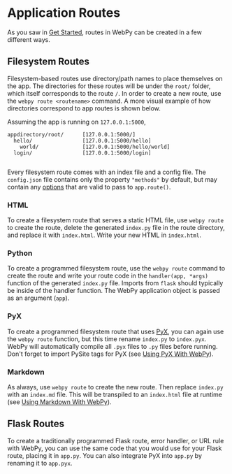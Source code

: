 # Application Routes

As you saw in [Get Started](getstarted.md), routes in WebPy can be created in a few different ways.

## Filesystem Routes

Filesystem-based routes use directory/path names to place themselves on the app. The directories for these routes will be under the `root/` folder, which itself corresponds to the route `/`. In order to create a new route, use the `webpy route <routename>` command. A more visual example of how directories correspond to app routes is shown below.

Assuming the app is running on `127.0.0.1:5000`,
```
appdirectory/root/      [127.0.0.1:5000/]
  hello/                [127.0.0.1:5000/hello]
    world/              [127.0.0.1:5000/hello/world]
  login/                [127.0.0.1:5000/login]
  
```


Every filesystem route comes with an index file and a config file. The `config.json` file contains only the property `"methods"` by default, but may contain any [options](https://flask.palletsprojects.com/en/2.3.x/api/?highlight=route%20options#flask.Flask.add_url_rule:~:text=options%20(t.Any)%20%E2%80%93%20Extra%20options%20passed%20to%20the%20Rule%20object.) that are valid to pass to `app.route()`.

### HTML

To create a filesystem route that serves a static HTML file, use `webpy route` to create the route, delete the generated `index.py` file in the route directory, and replace it with `index.html`. Write your new HTML in `index.html`.

### Python

To create a programmed filesystem route, use the `webpy route` command to create the route and write your route code in the `handler(app, *args)` function of the generated `index.py` file.
Imports from `flask` should typically be inside of the handler function. The WebPy application object is passed as an argument (`app`).

### PyX

To create a programmed filesystem route that uses [PyX](https://github.com/User0332/pyx), you can again use the `webpy route` function, but this time rename `index.py` to `index.pyx`. WebPy will automatically compile all `.pyx` files to `.py` files before running. Don't forget to import PySite tags for PyX (see [Using PyX With WebPy](getstarted.md#using-pyx-with-webpy)).

### Markdown

As always, use `webpy route` to create the new route. Then replace `index.py` with an `index.md` file. This will be transpiled to an `index.html` file at runtime (see [Using Markdown With WebPy](markdown.md#using-markdown-with-webpy)).

## Flask Routes

To create a traditionally programmed Flask route, error handler, or URL rule with WebPy, you can use the same code that you would use for your Flask route, placing it in `app.py`. You can also integrate PyX into `app.py` by renaming it to `app.pyx`.